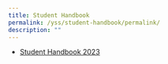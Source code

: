 ```yaml
---
title: Student Handbook
permalink: /yss/student-handbook/permalink/
description: ""
---
```

* [Student Handbook 2023](/files/YSS/School%20Handbook%202023_FINAL.pdf)